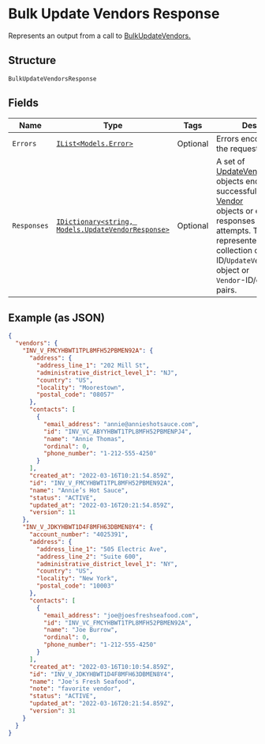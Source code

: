 
# Bulk Update Vendors Response

Represents an output from a call to [BulkUpdateVendors.](../../doc/api/vendors.md#bulk-update-vendors)

## Structure

`BulkUpdateVendorsResponse`

## Fields

| Name | Type | Tags | Description |
|  --- | --- | --- | --- |
| `Errors` | [`IList<Models.Error>`](../../doc/models/error.md) | Optional | Errors encountered when the request fails. |
| `Responses` | [`IDictionary<string, Models.UpdateVendorResponse>`](../../doc/models/update-vendor-response.md) | Optional | A set of [UpdateVendorResponse](../../doc/models/update-vendor-response.md) objects encapsulating successfully created [Vendor](../../doc/models/vendor.md)<br>objects or error responses for failed attempts. The set is represented by a collection of `Vendor`-ID/`UpdateVendorResponse`-object or<br>`Vendor`-ID/error-object pairs. |

## Example (as JSON)

```json
{
  "vendors": {
    "INV_V_FMCYHBWT1TPL8MFH52PBMEN92A": {
      "address": {
        "address_line_1": "202 Mill St",
        "administrative_district_level_1": "NJ",
        "country": "US",
        "locality": "Moorestown",
        "postal_code": "08057"
      },
      "contacts": [
        {
          "email_address": "annie@annieshotsauce.com",
          "id": "INV_VC_ABYYHBWT1TPL8MFH52PBMENPJ4",
          "name": "Annie Thomas",
          "ordinal": 0,
          "phone_number": "1-212-555-4250"
        }
      ],
      "created_at": "2022-03-16T10:21:54.859Z",
      "id": "INV_V_FMCYHBWT1TPL8MFH52PBMEN92A",
      "name": "Annie’s Hot Sauce",
      "status": "ACTIVE",
      "updated_at": "2022-03-16T20:21:54.859Z",
      "version": 11
    },
    "INV_V_JDKYHBWT1D4F8MFH63DBMEN8Y4": {
      "account_number": "4025391",
      "address": {
        "address_line_1": "505 Electric Ave",
        "address_line_2": "Suite 600",
        "administrative_district_level_1": "NY",
        "country": "US",
        "locality": "New York",
        "postal_code": "10003"
      },
      "contacts": [
        {
          "email_address": "joe@joesfreshseafood.com",
          "id": "INV_VC_FMCYHBWT1TPL8MFH52PBMEN92A",
          "name": "Joe Burrow",
          "ordinal": 0,
          "phone_number": "1-212-555-4250"
        }
      ],
      "created_at": "2022-03-16T10:10:54.859Z",
      "id": "INV_V_JDKYHBWT1D4F8MFH63DBMEN8Y4",
      "name": "Joe's Fresh Seafood",
      "note": "favorite vendor",
      "status": "ACTIVE",
      "updated_at": "2022-03-16T20:21:54.859Z",
      "version": 31
    }
  }
}
```

